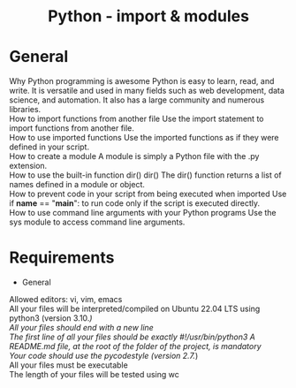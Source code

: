 <div align= "center">
  <h1>Python - import & modules</h1>
</div>

# General

Why Python programming is awesome
    Python is easy to learn, read, and write. It is versatile and used in many fields such as web development, data science, and automation. It also has a large community and numerous libraries.  
How to import functions from another file
    Use the import statement to import functions from another file.  
How to use imported functions
    Use the imported functions as if they were defined in your script.  
How to create a module
    A module is simply a Python file with the .py extension.  
How to use the built-in function dir()
    dir() The dir() function returns a list of names defined in a module or object.  
How to prevent code in your script from being executed when imported
    Use if __name__ == "__main__": to run code only if the script is executed directly.  
How to use command line arguments with your Python programs
    Use the sys module to access command line arguments.  

# Requirements

- General

Allowed editors: vi, vim, emacs  
All your files will be interpreted/compiled on Ubuntu 22.04 LTS using python3 (version 3.10.*)  
All your files should end with a new line  
The first line of all your files should be exactly #!/usr/bin/python3 
A README.md file, at the root of the folder of the project, is mandatory  
Your code should use the pycodestyle (version 2.7.*)  
All your files must be executable  
The length of your files will be tested using wc  